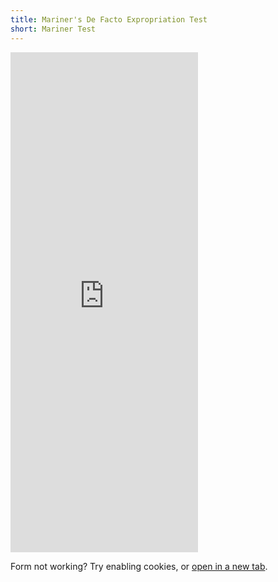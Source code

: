 ```yaml
---
title: Mariner's De Facto Expropriation Test
short: Mariner Test
---
```



<iframe src="https://opensourcelaw.limesurvey.net/446224?lang=en" height="800" frameBorder="0"></iframe>

<p><span class="not_working">Form not working? Try enabling cookies, or <a href="https://opensourcelaw.limesurvey.net/446224" target="_blank">open in a new tab</a>.</span></p>
